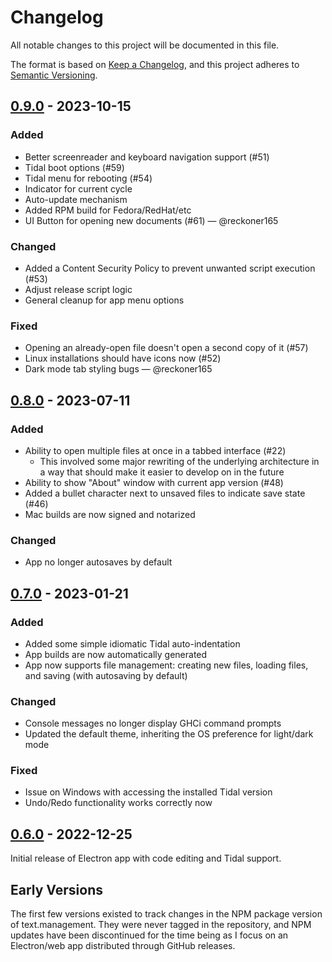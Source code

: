 # Changelog

All notable changes to this project will be documented in this file.

The format is based on [Keep a Changelog](https://keepachangelog.com/en/1.0.0/),
and this project adheres to [Semantic Versioning](https://semver.org/spec/v2.0.0.html).

## [0.9.0] - 2023-10-15

### Added

- Better screenreader and keyboard navigation support (#51)
- Tidal boot options (#59)
- Tidal menu for rebooting (#54)
- Indicator for current cycle
- Auto-update mechanism
- Added RPM build for Fedora/RedHat/etc
- UI Button for opening new documents (#61) &mdash; @reckoner165

### Changed

- Added a Content Security Policy to prevent unwanted script execution (#53)
- Adjust release script logic
- General cleanup for app menu options

### Fixed

- Opening an already-open file doesn't open a second copy of it (#57)
- Linux installations should have icons now (#52)
- Dark mode tab styling bugs &mdash; @reckoner165

## [0.8.0] - 2023-07-11

### Added

- Ability to open multiple files at once in a tabbed interface (#22)
  - This involved some major rewriting of the underlying architecture in a way
    that should make it easier to develop on in the future
- Ability to show "About" window with current app version (#48)
- Added a bullet character next to unsaved files to indicate save state (#46)
- Mac builds are now signed and notarized

### Changed

- App no longer autosaves by default

## [0.7.0] - 2023-01-21

### Added

- Added some simple idiomatic Tidal auto-indentation
- App builds are now automatically generated
- App now supports file management: creating new files, loading files, and
  saving (with autosaving by default)

### Changed

- Console messages no longer display GHCi command prompts
- Updated the default theme, inheriting the OS preference for light/dark mode

### Fixed

- Issue on Windows with accessing the installed Tidal version
- Undo/Redo functionality works correctly now

## [0.6.0] - 2022-12-25

Initial release of Electron app with code editing and Tidal support.

## Early Versions

The first few versions existed to track changes in the NPM package version
of text.management. They were never tagged in the repository, and NPM updates
have been discontinued for the time being as I focus on an Electron/web app
distributed through GitHub releases.

[0.9.0]: https://github.com/mindofmatthew/text.management/compare/v0.8.0...v0.9.0
[0.8.0]: https://github.com/mindofmatthew/text.management/compare/v0.7.0...v0.8.0
[0.7.0]: https://github.com/mindofmatthew/text.management/compare/v0.6.0...v0.7.0
[0.6.0]: https://github.com/mindofmatthew/text.management/releases/tag/v0.6.0
